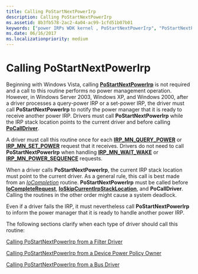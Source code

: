 ```yaml
---
title: Calling PoStartNextPowerIrp
description: Calling PoStartNextPowerIrp
ms.assetid: 8b3fb578-2ac2-4a04-ac99-1cfd51b07b01
keywords: ["power IRPs WDK kernel , PoStartNextPowerIrp", "PoStartNextPowerIrp"]
ms.date: 06/16/2017
ms.localizationpriority: medium
---
```


# Calling PoStartNextPowerIrp





Beginning with Windows Vista, calling [**PoStartNextPowerIrp**](https://docs.microsoft.com/windows-hardware/drivers/ddi/ntifs/nf-ntifs-postartnextpowerirp) is not required and a call to this routine performs no power management operation. However, in Windows Server 2003, Windows XP, and Windows 2000, after a driver processes a query-power IRP or a set-power IRP, the driver must call **PoStartNextPowerIrp** to notify the power manager that it is ready to receive another power IRP. Drivers must call **PoStartNextPowerIrp** while the IRP stack location points to the current driver and before calling [**PoCallDriver**](https://docs.microsoft.com/windows-hardware/drivers/ddi/ntifs/nf-ntifs-pocalldriver).

A driver must call this routine once for each [**IRP\_MN\_QUERY\_POWER**](https://docs.microsoft.com/windows-hardware/drivers/kernel/irp-mn-query-power) or [**IRP\_MN\_SET\_POWER**](https://docs.microsoft.com/windows-hardware/drivers/kernel/irp-mn-set-power) request that it receives. Drivers do not need to call **PoStartNextPowerIrp** when handling [**IRP\_MN\_WAIT\_WAKE**](https://docs.microsoft.com/windows-hardware/drivers/kernel/irp-mn-wait-wake) or [**IRP\_MN\_POWER\_SEQUENCE**](https://docs.microsoft.com/windows-hardware/drivers/kernel/irp-mn-power-sequence) requests.

When a driver calls **PoStartNextPowerIrp**, the current IRP stack location must point to the current driver. As a general rule, this call is best made from an [*IoCompletion*](https://docs.microsoft.com/windows-hardware/drivers/ddi/wdm/nc-wdm-io_completion_routine) routine. **PoStartNextPowerIrp** must be called before [**IoCompleteRequest**](https://docs.microsoft.com/windows-hardware/drivers/ddi/wdm/nf-wdm-iocompleterequest), [**IoSkipCurrentIrpStackLocation**](https://docs.microsoft.com/windows-hardware/drivers/kernel/mm-bad-pointer), and **PoCallDriver**. Calling the routines in the other order might cause a system deadlock.

Even if a driver fails the IRP, it must nevertheless call **PoStartNextPowerIrp** to inform the power manager that it is ready to handle another power IRP.

The following sections clarify when each type of driver should call this routine:

[Calling PoStartNextPowerIrp from a Filter Driver](calling-postartnextpowerirp-from-a-filter-driver.md)

[Calling PoStartNextPowerIrp from a Device Power Policy Owner](calling-postartnextpowerirp-from-a-device-power-policy-owner.md)

[Calling PoStartNextPowerIrp from a Bus Driver](calling-postartnextpowerirp-from-a-bus-driver.md)

 

 




